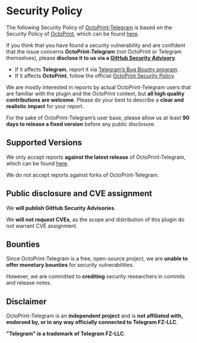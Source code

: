 # Security Policy

The following Security Policy of [OctoPrint-Telegram](https://github.com/jacopotediosi/OctoPrint-Telegram/) is based on the Security Policy of [OctoPrint](https://github.com/OctoPrint/OctoPrint/), which can be found [here](https://octoprint.org/security/).


If you think that you have found a security vulnerability and are confident that the issue concerns **OctoPrint-Telegram** (not OctoPrint or Telegram themselves), please **disclose it to us via a [GitHub Security Advisory](https://github.com/jacopotediosi/OctoPrint-Telegram/security/advisories)**.
- If it affects **Telegram**, report it via [Telegram’s Bug Bounty program](https://core.telegram.org/bug-bounty).
- If it affects **OctoPrint**, follow the official [OctoPrint Security Policy](https://octoprint.org/security/).

We are mostly interested in reports by actual OctoPrint-Telegram users that are familiar with the plugin and the OctoPrint context, but **all high quality contributions are welcome**.
Please do your best to describe a **clear and realistic impact** for your report.

For the sake of OctoPrint-Telegram’s user base, please allow us at least **90 days to release a fixed version** before any public disclosure.

## Supported Versions

We only accept reports **against the latest release** of OctoPrint-Telegram, which can be found [here](https://github.com/jacopotediosi/OctoPrint-Telegram/releases).

We do not accept reports against forks of OctoPrint-Telegram.

## Public disclosure and CVE assignment

We **will publish GitHub Security Advisories**.

We **will not request CVEs**, as the scope and distribution of this plugin do not warrant CVE assignment.

## Bounties

Since OctoPrint-Telegram is a free, open-source project, we are **unable to offer monetary bounties** for security vulnerabilities.

However, we are committed to **crediting** security researchers in commits and release notes.

## Disclaimer

OctoPrint-Telegram is an **independent project** and is **not affiliated with, endorsed by, or in any way officially connected to Telegram FZ-LLC**.

**"Telegram" is a trademark of Telegram FZ-LLC**.
